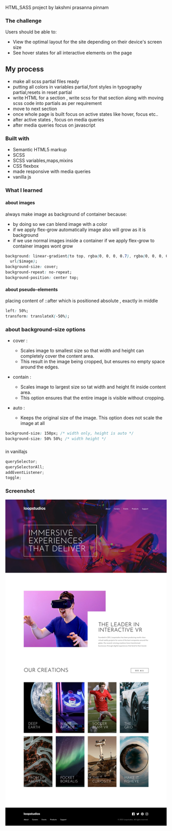 HTML,SASS project by lakshmi prasanna pinnam

### The challenge

Users should be able to:

- View the optimal layout for the site depending on their device's screen size
- See hover states for all interactive elements on the page

## My process

- make all scss partial files ready
- putting all colors in variables partial,font styles in typography partial,resets in reset partial
- write HTML for a section , write scss for that section along with moving scss code into partials as per requirement
- move to next section
- once whole page is built focus on active states like hover, focus etc..
- after active states , focus on media queries
- after media queries focus on javascript

### Built with

- Semantic HTML5 markup
- SCSS
- SCSS variables,maps,mixins
- CSS flexbox
- made responsive with media queries
- vanilla js

### What I learned

#### about images

always make image as background of container because:

- by doing so we can blend image with a color
- if we apply flex-grow automatically image also will grow as it is background
- if we use normal images inside a container if we apply flex-grow to container images wont grow

```css
background: linear-gradient(to top, rgba(0, 0, 0, 0.7), rgba(0, 0, 0, 0)),
  url($image);
background-size: cover;
background-repeat: no-repeat;
background-position: center top;
```

#### about pseudo-elements

placing content of ::after which is positioned absolute , exactly in middle

```css
left: 50%;
transform: translateX(-50%);
```

### about background-size options

- cover :

  - Scales image to smallest size so that width and height can completely cover the content area.
  - This result in the image being cropped, but ensures no empty space around the edges.

- contain :
  - Scales image to largest size so tat width and height fit inside content area.
  - This option ensures that the entire image is visible without cropping.
- auto :
  - Keeps the original size of the image. This option does not scale the image at all

```css
background-size: 150px; /* width only, height is auto */
background-size: 50% 50%; /* width height */
```

###

in vanillajs

```js
querySelector;
querySelectorAll;
addEventListener;
toggle;
```

### Screenshot

![image of landing page](./design/desktop-design.jpg)
